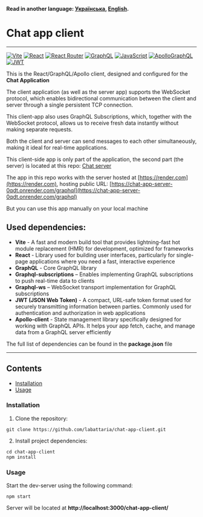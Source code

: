 **Read in another language: [Українська](README.ukr.md), [English](README.md).**

# Chat app client

---

[![Vite](https://img.shields.io/badge/vite-%23646CFF.svg?style=for-the-badge&logo=vite&logoColor=white)](#)
[![React](https://img.shields.io/badge/react-%2320232a.svg?style=for-the-badge&logo=react&logoColor=%2361DAFB)](#)
[![React Router](https://img.shields.io/badge/React_Router-CA4245?style=for-the-badge&logo=react-router&logoColor=white)](#)
[![GraphQL](https://img.shields.io/badge/GraphQl-E10098?style=for-the-badge&logo=graphql&logoColor=white)](#)
[![JavaScript](https://img.shields.io/badge/JavaScript-323330?style=for-the-badge&logo=javascript&logoColor=F7DF1E)](#)
[![ApolloGraphQL](https://img.shields.io/badge/-ApolloGraphQL-311C87?style=for-the-badge&logo=apollo-graphql)](#)
[![JWT](https://img.shields.io/badge/JWT-black?style=for-the-badge&logo=JSON%20web%20tokens)](#)

This is the React/GraphQL/Apollo client, designed and configured for the **Chat Application**

The client application (as well as the server app) supports the WebSocket protocol, which enables bidirectional communication between the client and server through a single persistent TCP connection.

This client-app also uses GraphQL Subscriptions, which, together with the WebSocket protocol, allows us to receive fresh data instantly without making separate requests.

Both the client and server can send messages to each other simultaneously, making it ideal for real-time applications.

This client-side app is only part of the application, the second part (the server) is located at this repo: [Chat server](https://github.com/labattaria/chat-app-server)

The app in this repo works with the server hosted at [https://render.com](https://render.com), hosting public URL: [https://chat-app-server-0qdt.onrender.com/graphql](https://chat-app-server-0qdt.onrender.com/graphql)

But you can use this app manually on your local machine

## Used dependencies:

- **Vite** - A fast and modern build tool that provides lightning-fast hot module replacement (HMR) for development, optimized for frameworks
- **React** - Library used for building user interfaces, particularly for single-page applications where you need a fast, interactive experience
- **GraphQL** - Core GraphQL library
- **Graphql-subscriptions** – Enables implementing GraphQL subscriptions to push real-time data to clients
- **Graphql-ws** – WebSocket transport implementation for GraphQL subscriptions
- **JWT (JSON Web Token)** - A compact, URL-safe token format used for securely transmitting information between parties. Commonly used for authentication and authorization in web applications
- **Apollo-client** - State management library specifically designed for working with GraphQL APIs. It helps your app fetch, cache, and manage data from a GraphQL server efficiently

The full list of dependencies can be found in the **package.json** file

---

## Contents

- [Installation](#installation)
- [Usage](#usage)

### Installation

1. Clone the repository:

```shell
git clone https://github.com/labattaria/chat-app-client.git
```

2. Install project dependencies:

```shell
cd chat-app-client
npm install
```

### Usage

Start the dev-server using the following command:

```shell
npm start
```

Server will be located at **http://localhost:3000/chat-app-client/**
